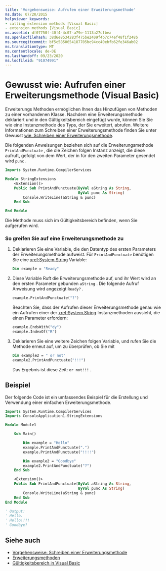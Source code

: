 ```yaml
---
title: 'Vorgehensweise: Aufrufen einer Erweiterungsmethode'
ms.date: 07/20/2015
helpviewer_keywords:
- calling extension methods [Visual Basic]
- extension methods [Visual Basic]
ms.assetid: df07750f-40f4-4c07-a79e-1113a27cfbea
ms.openlocfilehash: 38d6e8534283f475be2409f4b7c74ef48f1f248b
ms.sourcegitcommit: bf5c5850654187705bc94cc40ebfb62fe346ab02
ms.translationtype: MT
ms.contentlocale: de-DE
ms.lasthandoff: 09/23/2020
ms.locfileid: "91074991"
---
```

# <a name="how-to-call-an-extension-method-visual-basic"></a>Gewusst wie: Aufrufen einer Erweiterungsmethode (Visual Basic)

Erweiterungs Methoden ermöglichen Ihnen das Hinzufügen von Methoden zu einer vorhandenen Klasse. Nachdem eine Erweiterungsmethode deklariert und in den Gültigkeitsbereich eingefügt wurde, können Sie Sie wie eine Instanzmethode des Typs, der Sie erweitert, abrufen. Weitere Informationen zum Schreiben einer Erweiterungsmethode finden Sie unter Gewusst [wie: Schreiben einer Erweiterungsmethode](./how-to-write-an-extension-method.md).

 Die folgenden Anweisungen beziehen sich auf die Erweiterungsmethode `PrintAndPunctuate` , die die Zeichen folgen Instanz anzeigt, die diese aufruft, gefolgt von dem Wert, der in für den zweiten Parameter gesendet wird `punc` .

```vb
Imports System.Runtime.CompilerServices

Module StringExtensions
    <Extension()>
    Public Sub PrintAndPunctuate(ByVal aString As String,
                                 ByVal punc As String)
        Console.WriteLine(aString & punc)
    End Sub

End Module
```

Die Methode muss sich im Gültigkeitsbereich befinden, wenn Sie aufgerufen wird.

### <a name="to-call-an-extension-method"></a>So greifen Sie auf eine Erweiterungsmethode zu

1. Deklarieren Sie eine Variable, die den Datentyp des ersten Parameters der Erweiterungsmethode aufweist. Für `PrintAndPunctuate` benötigen Sie eine <xref:System.String> Variable:

    ```vb
    Dim example = "Ready"
    ```

2. Diese Variable Ruft die Erweiterungsmethode auf, und ihr Wert wird an den ersten Parameter gebunden `aString` . Die folgende Aufruf Anweisung wird angezeigt `Ready?` .

    ```vb
    example.PrintAndPunctuate("?")
    ```

     Beachten Sie, dass der Aufrufen dieser Erweiterungsmethode genau wie ein Aufrufen einer der <xref:System.String> Instanzmethoden aussieht, die einen Parameter erfordern:

    ```vb
    example.EndsWith("dy")
    example.IndexOf("R")
    ```

3. Deklarieren Sie eine weitere Zeichen folgen Variable, und rufen Sie die Methode erneut auf, um zu überprüfen, ob Sie mit

    ```vb
    Dim example2 = " or not"
    example2.PrintAndPunctuate("!!!")
    ```

     Das Ergebnis ist diese Zeit: `or not!!!` .

## <a name="example"></a>Beispiel

 Der folgende Code ist ein umfassendes Beispiel für die Erstellung und Verwendung einer einfachen Erweiterungsmethode.

```vb
Imports System.Runtime.CompilerServices
Imports ConsoleApplication1.StringExtensions

Module Module1

    Sub Main()

        Dim example = "Hello"
        example.PrintAndPunctuate(".")
        example.PrintAndPunctuate("!!!!")

        Dim example2 = "Goodbye"
        example2.PrintAndPunctuate("?")
    End Sub

    <Extension()>
    Public Sub PrintAndPunctuate(ByVal aString As String,
                                 ByVal punc As String)
        Console.WriteLine(aString & punc)
    End Sub
End Module

' Output:
' Hello.
' Hello!!!!
' Goodbye?
```

## <a name="see-also"></a>Siehe auch

- [Vorgehensweise: Schreiben einer Erweiterungsmethode](./how-to-write-an-extension-method.md)
- [Erweiterungsmethoden](./extension-methods.md)
- [Gültigkeitsbereich in Visual Basic](../declared-elements/scope.md)

